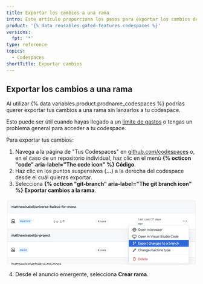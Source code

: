 ```yaml
---
title: Exportar los cambios a una rama
intro: Este artículo proporciona los pasos para exportar los cambios de tu codespace a una rama.
product: '{% data reusables.gated-features.codespaces %}'
versions:
  fpt: '*'
type: reference
topics:
  - Codespaces
shortTitle: Exportar cambios
---
```


## Exportar los cambios a una rama

Al utilizar {% data variables.product.prodname_codespaces %} podrías querer exportar tus cambios a una rama sin lanzarlos a tu codespace.

Esto puede ser útil cuando hayas llegado a un [límite de gastos](/billing/managing-billing-for-github-codespaces/managing-spending-limits-for-codespaces) o tengas un problema general para acceder a tu codespace.

Para exportar tus cambios:

1. Navega a la página de "Tus Codespaces" en [github.com/codespaces](https://github.com/codespaces) o, en el caso de un repositorio individual, haz clic en el menú **{% octicon "code" aria-label="The code icon" %} Código**.
2. Haz clic en los puntos suspensivos (**...**) a la derecha del codespace desde el cuál quieras exportar.
3. Selecciona **{% octicon "git-branch" aria-label="The git branch icon" %} Exportar cambios a la rama**.

  ![Exportar cambios a una rama](/assets/images/help/codespaces/export-changes-to-a-branch.png)

4. Desde el anuncio emergente, selecciona **Crear rama**.
